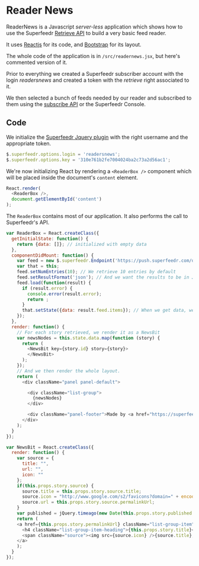 # Reader News

ReaderNews is a Javascript *server-less* application which shows how to use the Superfeedr [Retrieve API](http://documentation.superfeedr.com/subscribers.html#retrieving-entries-with-pubsubhubbub) to build a very basic feed reader.

It uses [Reactjs](https://facebook.github.io/react/) for its code, and [Bootstrap](http://getbootstrap.com/) for its layout.

The whole code of the application is in `/src/readernews.jsx`, but here's commented version of it.

Prior to everything we created a Superfeedr subscriber account with the login *readersnews* and created a token with the *retrieve* right associated to it.

We then selected a bunch of feeds needed by our reader and subscribed to them using the [subscribe API](http://documentation.superfeedr.com/subscribers.html#adding-feeds-with-pubsubhubbub) or the Superfeedr Console.

## Code

We initialize the [Superfeedr Jquery plugin](http://plugins.jquery.com/superfeedr/) with the right username and the appropriate token.

```javascript
$.superfeedr.options.login = 'readersnews';
$.superfeedr.options.key = '310e761b2fe7004024ba2c73a2d56ac1';
```

We're now initializing React by rendering a `<ReaderBox />` component which will be placed inside the document's `content` element.

```javascript
React.render(
  <ReaderBox />,
  document.getElementById('content')
);
```

The `ReaderBox` contains most of our application. It also performs the call to Superfeedr's API.

```javascript
var ReaderBox = React.createClass({
  getInitialState: function() {
    return {data: []}; // initialized with empty data
  },
  componentDidMount: function() {
    var feed = new $.superfeedr.Endpoint('https://push.superfeedr.com/dev/null'); // Gets all entry sent to this endpoint.
    var that = this;
    feed.setNumEntries(10); // We retrieve 10 entries by default
    feed.setResultFormat('json'); // And we want the results to be in JSON.
    feed.load(function(result) {
      if (result.error) {
        console.error(result.error);
        return ;
      }
      that.setState({data: result.feed.items}); // When we get data, we refresh the state.
    });
  },
  render: function() {
    // For each story retrieved, we render it as a NewsBit
    var newsNodes = this.state.data.map(function (story) {
      return (
        <NewsBit key={story.id} story={story}>
        </NewsBit>
      );
    });
    // And we then render the whole layout.
    return (
      <div className="panel panel-default">

        <div className="list-group">
          {newsNodes}
        </div>

        <div className="panel-footer">Made by <a href="https://superfeedr.com">Superfeedr</a>, with <a href="https://push.superfeedr.com">Superfeedr</a>.</div>
      </div>
    );
  }
});
```

```javascript
var NewsBit = React.createClass({
  render: function() {
    var source = {
      title: "",
      url: "",
      icon: ""
    };
    if(this.props.story.source) {
      source.title = this.props.story.source.title;      
      source.icon = "http://www.google.com/s2/favicons?domain=" + encodeURIComponent(this.props.story.source.permalinkUrl);
      source.url = this.props.story.source.permalinkUrl;
    }
    var published = jQuery.timeago(new Date(this.props.story.published * 1000));
    return (
    <a href={this.props.story.permalinkUrl} className="list-group-item">
      <h4 className="list-group-item-heading">{this.props.story.title}</h4>
      <span className="source"><img src={source.icon} />{source.title}, published {published}</span>
    </a>
    );
  }
});

```



